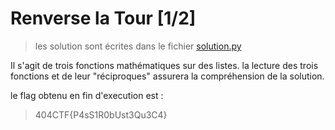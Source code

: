 # Renverse la Tour [1/2]

>les solution sont écrites dans le fichier [solution.py](solution.py)

Il s'agit de trois fonctions mathématiques sur des listes. la lecture des trois fonctions et de leur "réciproques" assurera la compréhension de la solution.

le flag obtenu en fin d'execution est :

>404CTF{P4sS1R0bUst3Qu3C4}
